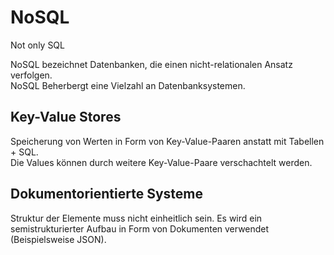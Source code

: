 # NoSQL

Not only SQL

NoSQL bezeichnet Datenbanken, die einen nicht-relationalen Ansatz verfolgen.  
NoSQL Beherbergt eine Vielzahl an Datenbanksystemen.

## Key-Value Stores

Speicherung von Werten in Form von Key-Value-Paaren anstatt mit Tabellen + SQL.  
Die Values können durch weitere Key-Value-Paare verschachtelt werden.

## Dokumentorientierte Systeme

Struktur der Elemente muss nicht einheitlich sein.
Es wird ein semistrukturierter Aufbau in Form von Dokumenten verwendet
(Beispielsweise JSON).
